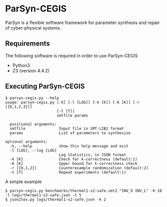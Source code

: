 # ParSyn-CEGIS

ParSyn is a flexible software framework for parameter synthesis and repair of cyber-physical systems.

## Requirements

The following software is required in order to use ParSyn-CEGIS

* Python3
* Z3 (version 4.4.2)

## Executing ParSyn-CEGIS

    $ parsyn-cegis.py --help
    usage: parsyn-cegis.py [-h] [-l [LOG]] [-k [K]] [-K [K]] [-r [{0,1,2,3}]]
                           [-t [T]]
                           smtfile params
                           
      positional arguments:
      smtfile               Input file in SMT-LIB2 format
      params                List of parameters to synthesize
    
    optional arguments:
      -h, --help            show this help message and exit
      -l [LOG], --log [LOG]
                            Log statistics, in JSON format
      -k [K]                Check for k-correctness (default:1)
      -K [K]                Upper bound for k-correctness check
      -r [{0,1,2}]          Counterexample randomization (default:2)
      -t [T]                Repeat experiments (default:1)


A simple example

    $ parsyn-cegis.py benchmarks/thermal1-s2-safe.smt2 "INV_U INV_L" -K 10 -l logs/thermal1-s2-safe.json -t 5
    $ json2tex.py logs/thermal1-s2-safe.json -k 2
